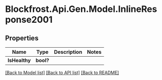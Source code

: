 # Blockfrost.Api.Gen.Model.InlineResponse2001
## Properties

Name | Type | Description | Notes
------------ | ------------- | ------------- | -------------
**IsHealthy** | **bool?** |  | 

[[Back to Model list]](../README.md#documentation-for-models) [[Back to API list]](../README.md#documentation-for-api-endpoints) [[Back to README]](../README.md)

